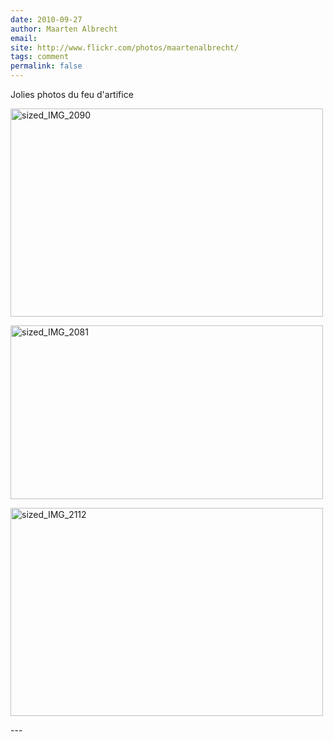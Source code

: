 ```yaml
---
date: 2010-09-27
author: Maarten Albrecht
email: 
site: http://www.flickr.com/photos/maartenalbrecht/
tags: comment
permalink: false
---
```


<p>
Jolies photos du feu d'artifice
</p><p>
<a href="http://www.flickr.com/photos/maartenalbrecht/4932397362/" title="sized_IMG_2090 by MaartenAlbrecht, on Flickr"><img src="http://farm5.static.flickr.com/4122/4932397362_b49b1193c0.jpg" width="500" height="333" alt="sized_IMG_2090" /></a>
</p><p>
<a href="http://www.flickr.com/photos/maartenalbrecht/4931805385/" title="sized_IMG_2081 by MaartenAlbrecht, on Flickr"><img src="http://farm5.static.flickr.com/4137/4931805385_e4ffa6af75.jpg" width="500" height="278" alt="sized_IMG_2081" /></a>
</p><p>
<a href="http://www.flickr.com/photos/maartenalbrecht/4932397450/" title="sized_IMG_2112 by MaartenAlbrecht, on Flickr"><img src="http://farm5.static.flickr.com/4099/4932397450_2989d0661b.jpg" width="500" height="333" alt="sized_IMG_2112" /></a>
</p>
---